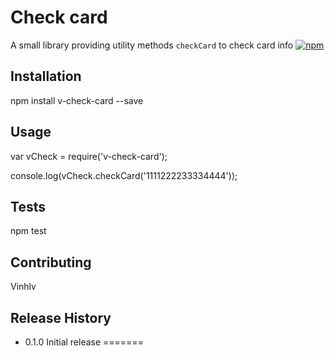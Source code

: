 Check card
=========

A small library providing utility methods `checkCard` to check card info
[![npm](https://img.shields.io/npm/v/npm.svg?maxAge=2592000?style=plastic)]()
## Installation

  npm install v-check-card --save

## Usage

  var vCheck = require('v-check-card');

  console.log(vCheck.checkCard('1111222233334444'));

## Tests

  npm test

## Contributing

Vinhlv

## Release History

* 0.1.0 Initial release
=======

